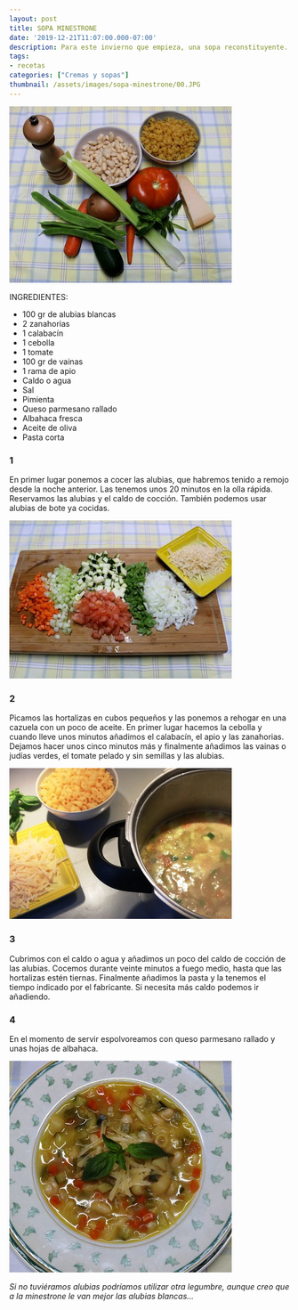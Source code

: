 ```yaml
---
layout: post
title: SOPA MINESTRONE
date: '2019-12-21T11:07:00.000-07:00'
description: Para este invierno que empieza, una sopa reconstituyente.
tags:
- recetas
categories: ["Cremas y sopas"]
thumbnail: /assets/images/sopa-minestrone/00.JPG
---
```


![](/assets/images/sopa-minestrone/01.JPG)

INGREDIENTES:

* 100 gr de alubias blancas
* 2 zanahorias
* 1 calabacín
* 1 cebolla
* 1 tomate
* 100 gr de vainas
* 1 rama de apio
* Caldo o agua
* Sal
* Pimienta
* Queso parmesano rallado
* Albahaca fresca
* Aceite de oliva
* Pasta corta

### 1

En primer lugar ponemos a cocer las alubias, que habremos tenido a remojo desde la noche anterior. Las tenemos unos 20 minutos en la olla rápida. Reservamos las alubias y el caldo de cocción. También podemos usar alubias de bote ya cocidas.

![](/assets/images/sopa-minestrone/02.JPG)

### 2

Picamos las hortalizas en cubos pequeños y las ponemos a rehogar en una cazuela con un poco de aceite. En primer lugar hacemos la cebolla y cuando lleve unos minutos añadimos el calabacín, el apio y las zanahorias. Dejamos hacer unos cinco minutos más y finalmente añadimos las vainas o judías verdes, el tomate pelado y sin semillas y las alubias.


![](/assets/images/sopa-minestrone/03.JPG)

### 3

Cubrimos con el caldo o agua y añadimos un poco del caldo de cocción de las alubias. Cocemos durante veinte minutos a fuego medio, hasta que las hortalizas estén tiernas. Finalmente añadimos la pasta y la tenemos el tiempo indicado por el fabricante. Si necesita más caldo podemos ir añadiendo.

### 4

En el momento de servir espolvoreamos con queso parmesano rallado y unas hojas de albahaca.

![](/assets/images/sopa-minestrone/04.JPG)

_Si no tuviéramos alubias podríamos utilizar otra legumbre, aunque creo que a la minestrone le van mejor las alubias blancas..._
